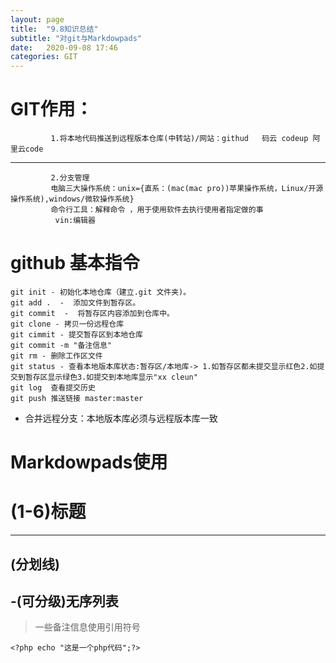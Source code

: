 ```yaml
---
layout: page
title:  "9.8知识总结"
subtitle: "对git与Markdowpads"
date:   2020-09-08 17:46
categories: GIT
---
```


# GIT作用：
             1.将本地代码推送到远程版本仓库(中转站)/网站：githud   码云 codeup 阿里云code
---
             2.分支管理
             电脑三大操作系统：unix={直系：(mac(mac pro))苹果操作系统，Linux/开源操作系统),windows/微软操作系统}
             命令行工具：解释命令 ，用于使用软件去执行使用者指定做的事
              vin:编辑器
# github 基本指令
    git init - 初始化本地仓库（建立.git 文件夹)。
    git add .  -  添加文件到暂存区。
    git commit  -  将暂存区内容添加到仓库中。
    git clone - 拷贝一份远程仓库
    git cimmit - 提交暂存区到本地仓库
    git commit -m "备注信息"
    git rm - 删除工作区文件
    git status - 查看本地版本库状态:暂存区/本地库-> 1.如暂存区都未提交显示红色2.如提交到暂存区显示绿色3.如提交到本地库显示"xx cleun"
    git log  查看提交历史
    git push 推送链接 master:master
- 合并远程分支：本地版本库必须与远程版本库一致
              
# Markdowpads使用
# (1-6)标题
--- 
  (分划线)
-
 -(可分级)无序列表
-
> 一些备注信息使用引用符号
``` php代码块
<?php echo "这是一个php代码";?>
```

